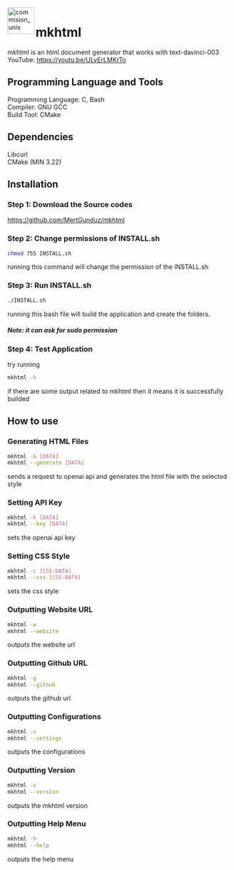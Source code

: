 <img width="60" align="left" alt="commision_unix" src="https://user-images.githubusercontent.com/65850970/234680595-0c2756d8-12ee-45e3-ae76-5100bc0156d4.png">

# mkhtml

mkhtml is an html document generator that works with text-davinci-003 <br>
YouTube: https://youtu.be/ULvErLMKrTo

## Programming Language and Tools

Programming Language: C, Bash <br>
Compiler: GNU GCC <br>
Build Tool: CMake 

## Dependencies

Libcurl <br>
CMake (MIN 3.22)

## Installation

### Step 1: Download the Source codes

https://github.com/MertGunduz/mkhtml

### Step 2: Change permissions of INSTALL.sh

```sh
chmod 755 INSTALL.sh
```
running this command will change the permission of the INSTALL.sh

### Step 3: Run INSTALL.sh

```sh
./INSTALL.sh
```
running this bash file will build the application and create the folders.
##### Note: it can ask for sudo permission

### Step 4: Test Application

try running
```sh
mkhtml -h
```
if there are some output related to mkhtml then it means it is successfully builded

## How to use

### Generating HTML Files

```sh
mkhtml -G [DATA]
mkhtml --generate [DATA]
```
sends a request to openai api and generates the html file with the selected style

### Setting API Key

```sh
mkhtml -k [DATA]
mkhtml --key [DATA]
```
sets the openai api key 

### Setting CSS Style

```sh
mkhtml -c [CSS-DATA]
mkhtml --css [CSS-DATA]
```
sets the css style

### Outputting Website URL

```sh
mkhtml -w
mkhtml --website
```
outputs the website url

### Outputting Github URL

```sh
mkhtml -g
mkhtml --github
```
outputs the github url

### Outputting Configurations

```sh
mkhtml -s
mkhtml --settings
```
outputs the configurations 

### Outputting Version

```sh
mkhtml -v
mkhtml --version
```
outputs the mkhtml version

### Outputting Help Menu

```sh
mkhtml -h
mkhtml --help
```
outputs the help menu
